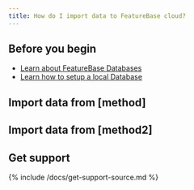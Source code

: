 ```yaml
---
title: How do I import data to FeatureBase cloud?
---
```


## Before you begin

* [Learn about FeatureBase Databases](/docs/concepts/concept-featurebase-database)
* [Learn how to setup a local Database](/docs/cloud/fbc-database)


## Import data from [method]

## Import data from [method2]


## Get support

{% include /docs/get-support-source.md %}
